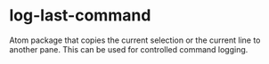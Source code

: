 log-last-command
================

Atom package that copies the current selection or the current line to another pane. This can be used for controlled command logging.
